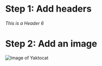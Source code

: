 # Step 1: Add headers
###### This is a Header 6

# Step 2: Add an image
![Image of Yaktocat](https://octodex.github.com/images/yaktocat.png)
